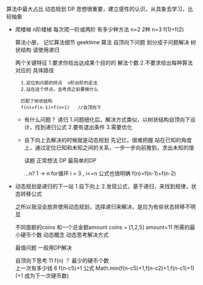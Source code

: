 算法中最大占比   动态规划 DP
思想很重要，建立感性的认识，从具象去学习，比较抽象


- 爬楼梯
    n阶楼梯   每次爬一阶或两阶  有多少种方法
    n=2  2种
    n=3  f(1)+f(2)

    算法小册， 记忆算法细节   geektime 算法
    自顶向下问题  划分成子问题解决   树状结构 请使用递归
    
    两个关键特征
        1.要求你给出达成某个目的的  解法个数
        2.不要求给出每种算法对应的  具体路径

        1.定位到问题的终点  n阶台阶的走法
        2.站在这个终点，去考虑之前要做什么 

        匹配了树状结构
        f(n)=f(n-1)+f(n+1)   //自顶向下

    - 有什么问题？
        递归
            1.问题细化后，解决方式类似，以树状结构自顶向下设计，找到递归公式
            2.要有退出条件
            3.需要优化

    - 自下向上去解决的时候就是动态规划  先记忆，很难把握
        站在已知的角度上，通过定位已知和未知之间的关系，一步一步向前推到，求出未知的值

        读题  正常想法 DP  最简单的DP

        ...n?  1 -> n  for循环
        i = 3 , i<=n 公式也很明确  f(n)=f(n-1)+f(n-2)


- 动态规划是递归的下一站
    1.自下向上
    2.发现公式，基于递归，来找到规律，状态转移公式

    之所以我没会放弃使用动态规划，选择递归来解决，是应为有些状态转移不明显

    不同面额的coins 和一个总金额amount
    coins = [1,2,5]  amount=11  所需的最小硬币个数
    动态概念  动态思考解决方式

    最值问题 一般用DP解决

    自顶向下思考
        11  f(n) ？ 最少的硬币个数  
        上一次有多少钱
        6  f(n-c5)+1    公式  Math.min(f(n-c5)+1,f(n-c2)+1,f(n-c1)+1)  (+1 成为下一次硬币数) 

